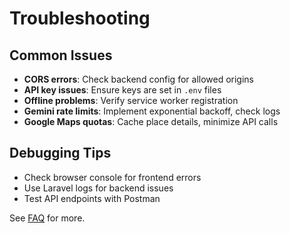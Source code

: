 # Troubleshooting

## Common Issues
- **CORS errors**: Check backend config for allowed origins
- **API key issues**: Ensure keys are set in `.env` files
- **Offline problems**: Verify service worker registration
- **Gemini rate limits**: Implement exponential backoff, check logs
- **Google Maps quotas**: Cache place details, minimize API calls

## Debugging Tips
- Check browser console for frontend errors
- Use Laravel logs for backend issues
- Test API endpoints with Postman

See [FAQ](FAQ.md) for more.
